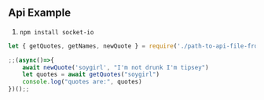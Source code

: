 ## Api Example
1. `npm install socket-io`
```js
let { getQuotes, getNames, newQuote } = require('./path-to-api-file-from-this-repo')

;;(async()=>{
    await newQuote('soygirl', "I'm not drunk I'm tipsey")
    let quotes = await getQuotes("soygirl")
    console.log("quotes are:", quotes)
})();;
```